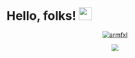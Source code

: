 # Hello, folks! <img src="https://raw.githubusercontent.com/AtomicHXH/AtomicHXH/wave.gif" width="30px">

<p align="center">
  <a href="https://github.com/atomichxh">
    <img src="https://discord.c99.nl/widget/theme-4/811028461232848906.png" alt="armfxl"/>
     </a>
</p>

<p align="center">
  <img src="https://mhills.de/uploads/MwBdkBKW.png"/>
</p>
